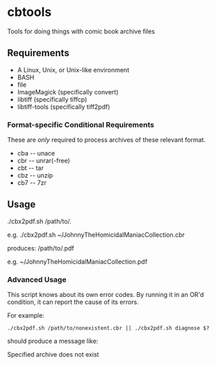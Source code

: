 cbtools
=======

Tools for doing things with comic book archive files

Requirements
------------

- A Linux, Unix, or Unix-like environment
- BASH
- file
- ImageMagick (specifically convert)
- libtiff (specifically tiffcp)
- libtiff-tools (specifically tiff2pdf)

### Format-specific Conditional Requirements
These are _only_ required to process archives of these relevant format.
- cba
-- unace
- cbr
-- unrar(-free)
- cbt
-- tar
- cbz
-- unzip
- cb7
-- 7zr

Usage
-----

./cbx2pdf.sh /path/to/<comicarchive>.<format>

e.g.
    ./cbx2pdf.sh ~/JohnnyTheHomicidalManiacCollection.cbr

produces:
    /path/to/<comicarchive>.pdf

e.g.
    ~/JohnnyTheHomicidalManiacCollection.pdf

### Advanced Usage

This script knows about its own error codes.  By running it in an OR'd condition, it can report the cause of its errors.

For example:

    ./cbx2pdf.sh /path/to/nonexistent.cbr || ./cbx2pdf.sh diagnose $?

should produce a message like:

   Specified archive does not exist 
